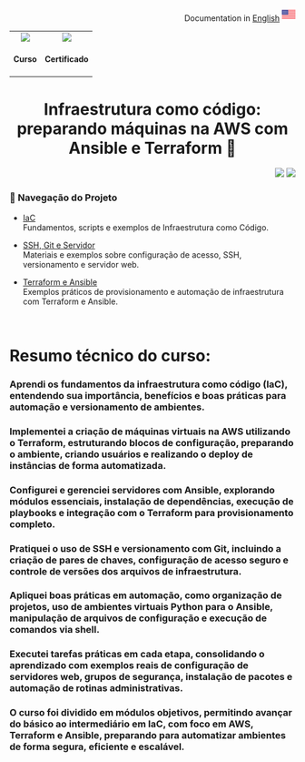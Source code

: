 <div align="right">
  Documentation in <a href="https://github.com/GustavoVieiraa/Microsservicos-e-.NET6-implementando-a-comunicacao/blob/main/README.en.md">English</a> <img loading="lazy" width="24px" src="https://github.com/GustavoVieiraa/MultilanguageReadmes/blob/main/english.png?raw=true" />
</div>

<div align="center">
  <table>
    <tr>
      <td align="center">
        <!-- Link para o Certificado -->
        <a href="https://cursos.alura.com.br/certificate/gustavo-vieira17/infraestrutura-codigo-maquinas-aws-ansible-terraform">
          <img loading="lazy" width="128px" src="https://www.alura.com.br/assets/api/cursos/infraestrutura-codigo-maquinas-aws-ansible-terraform.svg" />
        </a>
        <h4>Curso</h4>
      </td>
      <td align="center">
        <!-- Link para o Certificado -->
        <a href="https://cursos.alura.com.br/certificate/gustavo-vieira17/infraestrutura-codigo-maquinas-aws-ansible-terraform">
          <img loading="lazy" width="128px" src="https://static.vecteezy.com/system/resources/previews/028/293/920/original/trophy-icon-3d-rendering-illustration-png.png" />
        </a>
        <h4>Certificado</h4>
      </td>
    </tr>
  </table>
  <h1>Infraestrutura como código: preparando máquinas na AWS com Ansible e Terraform 🎢</h1>
</div>
<p align="right">
  <img loading="lazy" src="https://img.shields.io/badge/CARGA_HORARIA-8_HORAS-orange?style=for-the-badge"/>
  <img loading="lazy" src="http://img.shields.io/static/v1?label=STATUS&message=FINALIZADO!&color=GREEN&style=for-the-badge"/>
</p>

### 📂 Navegação do Projeto

- [IaC](./IaC)  
  Fundamentos, scripts e exemplos de Infraestrutura como Código.

- [SSH, Git e Servidor](./SSH,%20Git%20e%20Servidor)  
  Materiais e exemplos sobre configuração de acesso, SSH, versionamento e servidor web.

- [Terraform e Ansible](./Terraform%20e%20Ansible)  
  Exemplos práticos de provisionamento e automação de infraestrutura com Terraform e Ansible.

<br>
<div>
  <h1>Resumo técnico do curso:</h1>
  <h3>Aprendi os fundamentos da infraestrutura como código (IaC), entendendo sua importância, benefícios e boas práticas para automação e versionamento de ambientes.</h3>
  <h3>Implementei a criação de máquinas virtuais na AWS utilizando o Terraform, estruturando blocos de configuração, preparando o ambiente, criando usuários e realizando o deploy de instâncias de forma automatizada.</h3>
  <h3>Configurei e gerenciei servidores com Ansible, explorando módulos essenciais, instalação de dependências, execução de playbooks e integração com o Terraform para provisionamento completo.</h3>
  <h3>Pratiquei o uso de SSH e versionamento com Git, incluindo a criação de pares de chaves, configuração de acesso seguro e controle de versões dos arquivos de infraestrutura.</h3>
  <h3>Apliquei boas práticas em automação, como organização de projetos, uso de ambientes virtuais Python para o Ansible, manipulação de arquivos de configuração e execução de comandos via shell.</h3>
  <h3>Executei tarefas práticas em cada etapa, consolidando o aprendizado com exemplos reais de configuração de servidores web, grupos de segurança, instalação de pacotes e automação de rotinas administrativas.</h3>
  <h3>O curso foi dividido em módulos objetivos, permitindo avançar do básico ao intermediário em IaC, com foco em AWS, Terraform e Ansible, preparando para automatizar ambientes de forma segura, eficiente e escalável.</h3>
</div>

